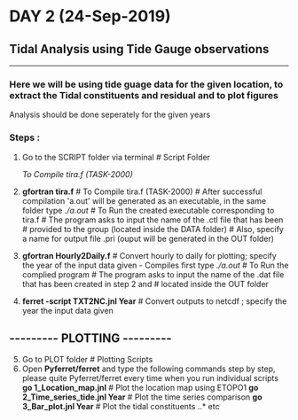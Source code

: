 #               DAY 2 (24-Sep-2019)
## Tidal Analysis using Tide Gauge observations
---  
### Here we will be using tide guage data for the given location, to extract the Tidal constituents and residual and to plot figures

 Analysis should be done seperately for the given years

### Steps : 

 1. Go to the SCRIPT folder via terminal    # Script Folder
    
     *To Compile tira.f (TASK-2000)*

 2. **gfortran tira.f**                        # To Compile tira.f (TASK-2000)
                                             #    After successful compilation 'a.out' will be generated as an executable, in the same folder
     type *./a.out*                          # To Run the created executable corresponding to tira.f 
                                             #     The program asks to input the name of the .ctl file that has been 
                                             #     provided to the group (located inside the DATA folder)
					                         #     Also, specify a name for output file .pri (ouput will be generated in the OUT folder)
 3. **gfortran Hourly2Daily.f**              # Convert hourly to daily for plotting; specify the year of the input data given - Compiles first
      type *./a.out* 	    	             # To Run the complied program
					                         # The program asks to input the name of the .dat file that has been created in step 2 and 
                                             #   located inside the OUT folder
 4. **ferret -script TXT2NC.jnl Year**       # Convert outputs to netcdf ; specify the year the input data given

## ---------  PLOTTING  --------- 

 5.  Go to PLOT folder                       # Plotting Scripts 
 6.  Open **Pyferret/ferret**   and type the following commands step by step, please quite Pyferret/ferret every time when you run individual scripts           
     **go 1_Location_map.jnl**             # Plot the location map using ETOPO1 
     **go 2_Time_series_tide.jnl Year**    # Plot the time series comparison 
     **go 3_Bar_plot.jnl Year**            # Plot the tidal constituents
     ..*  etc
 
